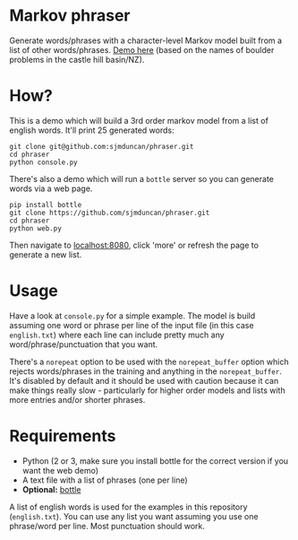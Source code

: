 # Markov phraser

Generate words/phrases with a character-level Markov model built from a list of other words/phrases. [Demo here](https://boulder.pythonanywhere.com) (based on the names of
boulder problems in the castle hill basin/NZ).


# How?

This is a demo which will build a 3rd order markov model from a list
of english words. It'll print 25 generated words:

	git clone git@github.com:sjmduncan/phraser.git
	cd phraser
	python console.py

There's also a demo which will run a `bottle` server so you can generate words via a web page.

	pip install bottle
	git clone https://github.com/sjmduncan/phraser.git
	cd phraser
	python web.py

Then navigate to [localhost:8080](http://localhost:8080/), click 'more' or refresh the page to generate a new list.

# Usage
Have a look at `console.py` for a simple example. The
model is build assuming one word or phrase per line of the input file
(in this case `english.txt`) where each line can include pretty much
any word/phrase/punctuation that you want.

There's a `norepeat` option to be used with the
`norepeat_buffer` option which rejects words/phrases in the
training and anything in the `norepeat_buffer`. It's
disabled by default and it should be used with caution because it can
make things really slow - particularly for higher order models and lists with more entries and/or shorter phrases.

# Requirements

* Python (2 or 3, make sure you install bottle for the correct version if you want the web demo)
* A text file with a list of phrases (one per line)
* **Optional:** [bottle](http://bottlepy.org/docs/dev/index.html)

A list of english words is used for the examples in this repository (`english.txt`). You can use any list you want assuming you use one phrase/word per line. Most punctuation should work.
